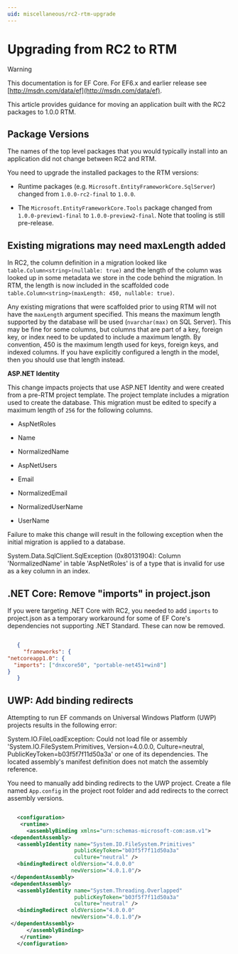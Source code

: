 ```yaml
---
uid: miscellaneous/rc2-rtm-upgrade
---
```

# Upgrading from RC2 to RTM

> [!WARNING]
> This documentation is for EF Core. For EF6.x and earlier release see [http://msdn.com/data/ef](http://msdn.com/data/ef).

This article provides guidance for moving an application built with the RC2 packages to 1.0.0 RTM.

## Package Versions

The names of the top level packages that you would typically install into an application did not change between RC2 and RTM.

You need to upgrade the installed packages to the RTM versions:
* Runtime packages (e.g. `Microsoft.EntityFrameworkCore.SqlServer`) changed from `1.0.0-rc2-final` to `1.0.0`.

* The `Microsoft.EntityFrameworkCore.Tools` package changed from `1.0.0-preview1-final` to `1.0.0-preview2-final`. Note that tooling is still pre-release.

## Existing migrations may need maxLength added

In RC2, the column definition in a migration looked like `table.Column<string>(nullable: true)` and the length of the column was looked up in some metadata we store in the code behind the migration. In RTM, the length is now included in the scaffolded code `table.Column<string>(maxLength: 450, nullable: true)`.

Any existing migrations that were scaffolded prior to using RTM will not have the `maxLength` argument specified. This means the maximum length supported by the database will be used (`nvarchar(max)` on SQL Server). This may be fine for some columns, but columns that are part of a key, foreign key, or index need to be updated to include a maximum length. By convention, 450 is the maximum length used for keys, foreign keys, and indexed columns. If you have explicitly configured a length in the model, then you should use that length instead.

**ASP.NET Identity**

This change impacts projects that use ASP.NET Identity and were created from a pre-RTM project template. The project template includes a migration used to create the database. This migration must be edited to specify a maximum length of `256` for the following columns.

* AspNetRoles

 * Name

 * NormalizedName

* AspNetUsers

 * Email

 * NormalizedEmail

 * NormalizedUserName

 * UserName

Failure to make this change will result in the following exception when the initial migration is applied to a database.

   System.Data.SqlClient.SqlException (0x80131904): Column 'NormalizedName' in table 'AspNetRoles' is of a type that is invalid for use as a key column in an index.

## .NET Core: Remove "imports" in project.json

If you were targeting .NET Core with RC2, you needed to add `imports` to project.json as a temporary workaround for some of EF Core's dependencies not supporting .NET Standard. These can now be removed.

<!-- literal_block"language": "csharp",", "xml:space": "preserve", "classes  "backrefs  "names  "dupnames  highlight_args"h1_lines":4}, "ids  "linenos": false -->
````json

   {
     "frameworks": {
"netcoreapp1.0": {
  "imports": ["dnxcore50", "portable-net451+win8"]
}
   }
````

## UWP: Add binding redirects

Attempting to run EF commands on Universal Windows Platform (UWP) projects results in the following error:

   System.IO.FileLoadException: Could not load file or assembly 'System.IO.FileSystem.Primitives, Version=4.0.0.0, Culture=neutral, PublicKeyToken=b03f5f7f11d50a3a' or one of its dependencies. The located assembly's manifest definition does not match the assembly reference.

You need to manually add binding redirects to the UWP project. Create a file named `App.config` in the project root folder and add redirects to the correct assembly versions.

<!-- literal_block"language": "csharp", "xml:space": "preserve", "classes  "backrefs  "names  "dupnames  highlight_args}, "ids  "linenos": false -->
````xml

   <configuration>
    <runtime>
      <assemblyBinding xmlns="urn:schemas-microsoft-com:asm.v1">
 <dependentAssembly>
   <assemblyIdentity name="System.IO.FileSystem.Primitives"
                     publicKeyToken="b03f5f7f11d50a3a"
                     culture="neutral" />
   <bindingRedirect oldVersion="4.0.0.0"
                    newVersion="4.0.1.0"/>
 </dependentAssembly>
 <dependentAssembly>
   <assemblyIdentity name="System.Threading.Overlapped"
                     publicKeyToken="b03f5f7f11d50a3a"
                     culture="neutral" />
   <bindingRedirect oldVersion="4.0.0.0"
                    newVersion="4.0.1.0"/>
 </dependentAssembly>
      </assemblyBinding>
    </runtime>
   </configuration>
````
